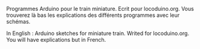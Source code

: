 Programmes Arduino pour le train miniature.
Ecrit pour locoduino.org. Vous trouverez là bas les explications des différents programmes avec leur schémas.


In English :
Arduino sketches for miniature train.
Writed for locoduino.org. You will have explications but in French.
